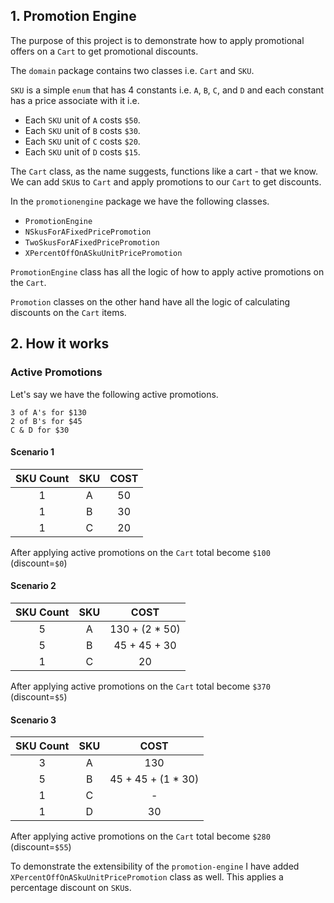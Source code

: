 ## 1. Promotion Engine
The purpose of this project is to demonstrate how to apply promotional offers on a `Cart` to get promotional discounts. 

The `domain` package contains two classes i.e. `Cart` and `SKU`.   

`SKU` is a simple `enum` that has 4 constants i.e. `A`, `B`, `C`, and `D` and each constant has a price associate with it i.e.  
- Each `SKU` unit of `A` costs `$50`.
- Each `SKU` unit of `B` costs `$30`.
- Each `SKU` unit of `C` costs `$20`.
- Each `SKU` unit of `D` costs `$15`.

The `Cart` class, as the name suggests, functions like a cart - that we know. We can add `SKU`s to `Cart` and apply promotions to our `Cart` to get discounts. 

In the `promotionengine` package we have the following classes.  
- `PromotionEngine`  
- `NSkusForAFixedPricePromotion`  
- `TwoSkusForAFixedPricePromotion`
- `XPercentOffOnASkuUnitPricePromotion`

`PromotionEngine` class has all the logic of how to apply active promotions on the `Cart`.  

`Promotion` classes on the other hand have all the logic of calculating discounts on the `Cart` items. 

## 2. How it works
### Active Promotions
Let's say we have the following active promotions. 
```text
3 of A's for $130
2 of B's for $45 
C & D for $30
```

#### Scenario 1
| SKU Count | SKU | COST |
|:---------:|:---:|:----:|
|     1     |  A  |  50  |
|     1     |  B  |  30  |
|     1     |  C  |  20  |

After applying active promotions on the `Cart` total become `$100` (discount=`$0`)

#### Scenario 2
| SKU Count | SKU |      COST      |
|:---------:|:---:|:--------------:|
|     5     |  A  | 130 + (2 * 50) |
|     5     |  B  |  45 + 45 + 30  |
|     1     |  C  |       20       |

After applying active promotions on the `Cart` total become `$370` (discount=`$5`)

#### Scenario 3
| SKU Count | SKU |        COST        |
|:---------:|:---:|:------------------:|
|     3     |  A  |        130         |
|     5     |  B  | 45 + 45 + (1 * 30) |
|     1     |  C  |         -          |
|     1     |  D  |         30         |

After applying active promotions on the `Cart` total become `$280` (discount=`$55`)

To demonstrate the extensibility of the `promotion-engine` I have added `XPercentOffOnASkuUnitPricePromotion` class as well. This applies a percentage discount on `SKU`s.
